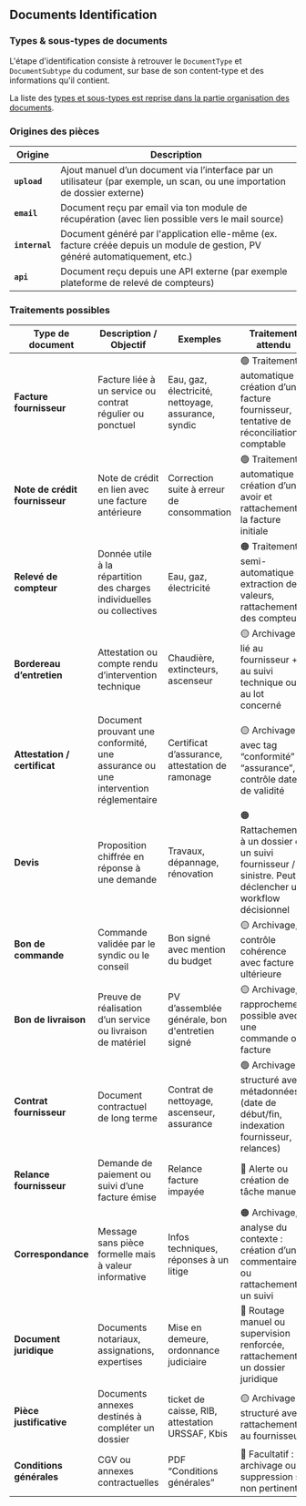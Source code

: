 ## Documents Identification

### Types & sous-types de documents
L'étape d'identification consiste à retrouver le `DocumentType` et `DocumentSubtype` du codument, sur base de son content-type et des informations qu'il contient.

La liste des [types et sous-types est reprise dans la partie organisation des documents](/documents/organisation-des-documents/types-de-documents/).



### Origines des pièces

| Origine        | Description                                                  |
| -------------- | ------------------------------------------------------------ |
| **`upload`**   | Ajout manuel d’un document via l’interface par un utilisateur (par exemple, un scan, ou une importation de dossier externe) |
| **`email`**    | Document reçu par email via ton module de récupération (avec lien possible vers le mail source) |
| **`internal`** | Document généré par l'application elle-même (ex. facture créée depuis un module de gestion, PV généré automatiquement, etc.) |
| **`api`**      | Document reçu depuis une API externe (par exemple plateforme de relevé de compteurs) |



### Traitements possibles

| Type de document               | Description / Objectif                                       | Exemples                                            | Traitement attendu                                           |
| ------------------------------ | ------------------------------------------------------------ | --------------------------------------------------- | ------------------------------------------------------------ |
| **Facture fournisseur**        | Facture liée à un service ou contrat régulier ou ponctuel    | Eau, gaz, électricité, nettoyage, assurance, syndic | 🟢 Traitement automatique : création d’une facture fournisseur, tentative de réconciliation comptable |
| **Note de crédit fournisseur** | Note de crédit en lien avec une facture antérieure           | Correction suite à erreur de consommation           | 🟢 Traitement automatique : création d’un avoir et rattachement à la facture initiale |
| **Relevé de compteur**         | Donnée utile à la répartition des charges individuelles ou collectives | Eau, gaz, électricité                               | 🟠 Traitement semi-automatique : extraction de valeurs, rattachement à des compteurs |
| **Bordereau d’entretien**      | Attestation ou compte rendu d’intervention technique         | Chaudière, extincteurs, ascenseur                   | 🟡 Archivage lié au fournisseur + au suivi technique ou au lot concerné |
| **Attestation / certificat**   | Document prouvant une conformité, une assurance ou une intervention réglementaire | Certificat d’assurance, attestation de ramonage     | 🟡 Archivage avec tag “conformité” / “assurance”, contrôle date de validité |
| **Devis**                      | Proposition chiffrée en réponse à une demande                | Travaux, dépannage, rénovation                      | 🟠 Rattachement à un dossier ou un suivi fournisseur / sinistre. Peut déclencher un workflow décisionnel |
| **Bon de commande**            | Commande validée par le syndic ou le conseil                 | Bon signé avec mention du budget                    | 🟡 Archivage, contrôle cohérence avec facture ultérieure      |
| **Bon de livraison**           | Preuve de réalisation d’un service ou livraison de matériel  | PV d’assemblée générale, bon d'entretien signé      | 🟡 Archivage, rapprochement possible avec une commande ou facture |
| **Contrat fournisseur**        | Document contractuel de long terme                           | Contrat de nettoyage, ascenseur, assurance          | 🟢 Archivage structuré avec métadonnées (date de début/fin, indexation fournisseur, relances) |
| **Relance fournisseur**        | Demande de paiement ou suivi d’une facture émise             | Relance facture impayée                             | 🔴 Alerte ou création de tâche manuelle                       |
| **Correspondance**             | Message sans pièce formelle mais à valeur informative        | Infos techniques, réponses à un litige              | 🟠 Archivage, analyse du contexte : création d’un commentaire ou rattachement à un suivi |
| **Document juridique**         | Documents notariaux, assignations, expertises                | Mise en demeure, ordonnance judiciaire              | 🔴 Routage manuel ou supervision renforcée, rattachement à un dossier juridique |
| **Pièce justificative**        | Documents annexes destinés à compléter un dossier            | ticket de caisse, RIB, attestation URSSAF, Kbis     | 🟡 Archivage structuré avec rattachement au fournisseur       |
| **Conditions générales**       | CGV ou annexes contractuelles                                | PDF “Conditions générales”                          | 🔘 Facultatif : archivage ou suppression si non pertinent     |



